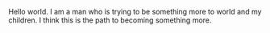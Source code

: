 Hello world. I am a man who is trying to be something more to world and my children. I think this is the path to becoming something more. 

